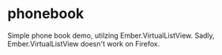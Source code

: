 phonebook
===========

Simple phone book demo, utilzing Ember.VirtualListView. Sadly, Ember.VirtualListView doesn't work on Firefox. 
